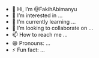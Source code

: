 - 👋 Hi, I’m @FakihAbimanyu
- 👀 I’m interested in ...
- 🌱 I’m currently learning ...
- 💞️ I’m looking to collaborate on ...
- 📫 How to reach me ...
- 😄 Pronouns: ...
- ⚡ Fun fact: ...

<!---
FakihAbimanyu/FakihAbimanyu is a ✨ special ✨ repository because its `README.md` (this file) appears on your GitHub profile.
You can click the Preview link to take a look at your changes.
--->
